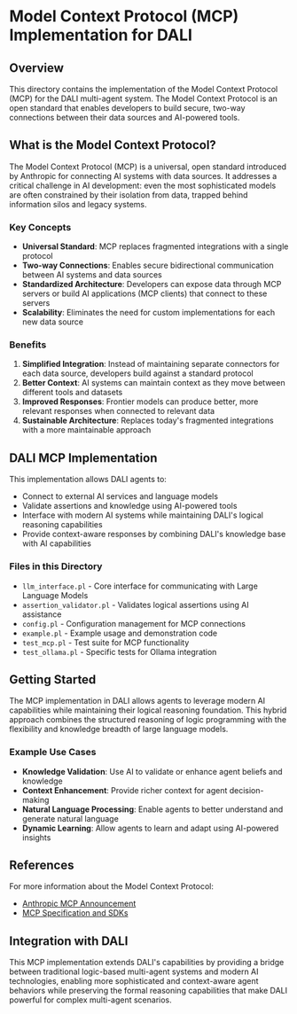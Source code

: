 # Model Context Protocol (MCP) Implementation for DALI

## Overview

This directory contains the implementation of the Model Context Protocol (MCP) for the DALI multi-agent system. The Model Context Protocol is an open standard that enables developers to build secure, two-way connections between their data sources and AI-powered tools.

## What is the Model Context Protocol?

The Model Context Protocol (MCP) is a universal, open standard introduced by Anthropic for connecting AI systems with data sources. It addresses a critical challenge in AI development: even the most sophisticated models are often constrained by their isolation from data, trapped behind information silos and legacy systems.

### Key Concepts

- **Universal Standard**: MCP replaces fragmented integrations with a single protocol
- **Two-way Connections**: Enables secure bidirectional communication between AI systems and data sources
- **Standardized Architecture**: Developers can expose data through MCP servers or build AI applications (MCP clients) that connect to these servers
- **Scalability**: Eliminates the need for custom implementations for each new data source

### Benefits

1. **Simplified Integration**: Instead of maintaining separate connectors for each data source, developers build against a standard protocol
2. **Better Context**: AI systems can maintain context as they move between different tools and datasets
3. **Improved Responses**: Frontier models can produce better, more relevant responses when connected to relevant data
4. **Sustainable Architecture**: Replaces today's fragmented integrations with a more maintainable approach

## DALI MCP Implementation

This implementation allows DALI agents to:

- Connect to external AI services and language models
- Validate assertions and knowledge using AI-powered tools
- Interface with modern AI systems while maintaining DALI's logical reasoning capabilities
- Provide context-aware responses by combining DALI's knowledge base with AI capabilities

### Files in this Directory

- `llm_interface.pl` - Core interface for communicating with Large Language Models
- `assertion_validator.pl` - Validates logical assertions using AI assistance
- `config.pl` - Configuration management for MCP connections
- `example.pl` - Example usage and demonstration code
- `test_mcp.pl` - Test suite for MCP functionality
- `test_ollama.pl` - Specific tests for Ollama integration

## Getting Started

The MCP implementation in DALI allows agents to leverage modern AI capabilities while maintaining their logical reasoning foundation. This hybrid approach combines the structured reasoning of logic programming with the flexibility and knowledge breadth of large language models.

### Example Use Cases

- **Knowledge Validation**: Use AI to validate or enhance agent beliefs and knowledge
- **Context Enhancement**: Provide richer context for agent decision-making
- **Natural Language Processing**: Enable agents to better understand and generate natural language
- **Dynamic Learning**: Allow agents to learn and adapt using AI-powered insights

## References

For more information about the Model Context Protocol:
- [Anthropic MCP Announcement](https://www.anthropic.com/news/model-context-protocol)
- [MCP Specification and SDKs](https://github.com/modelcontextprotocol)

## Integration with DALI

This MCP implementation extends DALI's capabilities by providing a bridge between traditional logic-based multi-agent systems and modern AI technologies, enabling more sophisticated and context-aware agent behaviors while preserving the formal reasoning capabilities that make DALI powerful for complex multi-agent scenarios. 
